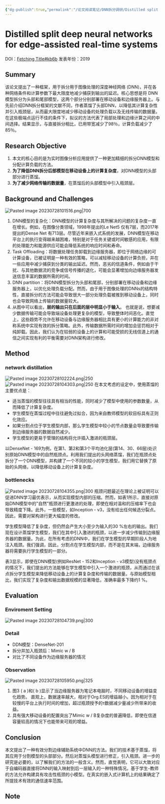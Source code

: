 ```yaml
---
{"dg-publish":true,"permalink":"/论文阅读笔记/DNN拆分调研/Distilled split deep neural networks for edge-assisted real-time systems/"}
---
```


# Distilled split deep neural networks for edge-assisted real-time systems
DOI：[Fetching Title#kb6b](https://doi.org/10.1145/3349614.3356022)
发表年份：2019
## Summary
该论文提出了一种框架，用于拆分用于图像处理的深度神经网络 (DNN)，并在各种网络条件和计算参数下最大限度地减少捕获到输出的延迟。核心思想是将 DNN 模型拆分为头部和尾部模型，这两个部分分别部署在移动设备和边缘服务器上。与先前介绍DNN拆分框架的文献不同，作者蒸馏了头部DNN，以降低其计算复杂性并引入瓶颈层，从而最大限度地减少移动设备的处理负载以及无线传输的数据量。在这些极端点运行不佳的条件下，拟议的方法代表了局部处理和边缘计算之间的中间选择。结果显示，与直接拆分相比，已用带宽减少了98％，计算负载减少了85％。
## Research Objective
1. 本文的核心目的是为实时图像分析应用提供了一种更加精细的拆分DNN模型和分配计算负载的方法。
2. **为了降低DNN拆分后部模型在移动设备上的计算复杂度**，对DNN模型的头部部分进行蒸馏。
3. **为了减少网络传输的数据量**，在蒸馏后的头部模型中引入瓶颈层。
## Background and Challenges
![Pasted image 20230728101516.png|700](/img/user/%E8%AE%BA%E6%96%87%E9%98%85%E8%AF%BB%E7%AC%94%E8%AE%B0/DNN%E6%8B%86%E5%88%86%E8%B0%83%E7%A0%94/_resource/Pasted%20image%2020230728101516.png)
1. DNN模型的复杂化：DNN模型的计算复杂度与其所解决的问题的复杂度一直在增长。例如，在图像分类领域，1998年提出的Le Net5 仅有7层，而2017年提出的Dense Net 有713层。尽管近年来嵌入式系统的发展，DNN模型在移动平台上的执行变得越来越困难，特别是对于任务关键或时间敏感的应用，有限的处理能力和能源供应可能会降低系统的响应时间和寿命。
2. Task Offloading：将数据处理任务卸载到边缘服务器，即位于网络边缘的可计算设备，已被证明是一种有效的策略，可以减轻移动设备的计算负担，并在一些应用中减少捕获到分类的输出延迟。然而，恶劣的信道条件，例如由于干扰、与其他数据流的竞争或信号传播的退化，可能会显著增加向边缘服务器发送信息丰富的数据所需的时间。 
3. DNN partition：将DNN模型拆分为头部和尾部，分别部署在移动设备和边缘服务器上，以优化处理负载分配。然而，由于用于图像处理的DNNs的结构特性，直接拆分的方法可能会导致很大一部分处理负载被推到移动设备上，同时也会导致网络上传输的数据量较大。 
4. 从图中可以看出，**层的输出只在后面的层中明显小于输入**。 也就是说，想要减少数据传输可能会导致端设备处理更复杂的模型，导致整体时间恶化。直觉上，这些趋势不允许在移动设备与边缘服务器相比具有更小的计算能力的非对称系统中实现有效的拆分策略。此外，传输数据所需时间的增加会惩罚相对于纯卸载。因此，我们认为在较弱的设备上的计算和可能受损的无线信道上的通信之间实现有利的平衡需要对DNN架构进行修改。
## Method
### network distillation
![Pasted image 20230728102224.png|250](/img/user/%E8%AE%BA%E6%96%87%E9%98%85%E8%AF%BB%E7%AC%94%E8%AE%B0/DNN%E6%8B%86%E5%88%86%E8%B0%83%E7%A0%94/_resource/Pasted%20image%2020230728102224.png)![Pasted image 20230728104303.png|250](/img/user/%E8%AE%BA%E6%96%87%E9%98%85%E8%AF%BB%E7%AC%94%E8%AE%B0/DNN%E6%8B%86%E5%88%86%E8%B0%83%E7%A0%94/_resource/Pasted%20image%2020230728104303.png)
在本文考虑的设定中，使用蒸馏的主要优点是：
- 适当蒸馏的模型往往具有相当的性能，同时减少了模型中使用的参数数量，从而降低了计算复杂度。
- 学生模型在蒸馏过程中往往避免过拟合，因为来自教师模型的软目标具有正则化效应。
- 如果分割点位于学生模型内部，那么学生模型中较小的节点数量会导致要传输到边缘服务器的数据自然减少。
- 学生模型的更易于管理的结构将允许插入激进的瓶颈层。

以DenseNet - 169为例，在第1、第2和第3个平均池化层(第14、30、66层)处识别原始DNN模型中的自然瓶颈点。利用我们提出的头网络蒸馏，我们在瓶颈点处拆分了一个DNN模型，并构建了一个不同的较小的学生模型，我们用它替换了原始的头网络，以降低移动设备上的计算复杂度。 
### bottlenecks
![Pasted image 20230728104355.png|300](/img/user/%E8%AE%BA%E6%96%87%E9%98%85%E8%AF%BB%E7%AC%94%E8%AE%B0/DNN%E6%8B%86%E5%88%86%E8%B0%83%E7%A0%94/_resource/Pasted%20image%2020230728104355.png)
瓶颈问题最近在理论上被证明可以促进DNN学习最优表示，从而实现模型内部的压缩。然而，如表1所示，直接对原始DNN模型中的"自然"瓶颈进行更激进的处理，即使在相对温和的压缩率下也会导致精度下降。此外，一些模型，如Inception - v3，没有给出任何候选分裂点。因此，需要对架构进行更大幅度的修改。

学生模型降低了复杂度，但仍然会产生大小至少为输入的30 %左右的输出。我们现在设计蒸馏学生模型，我们在其中引入激进的瓶颈，以进一步减少传输到边缘服务器的数据量。为此，在所有考虑的DNN中，我们在学生模型的早期阶段人为地注入瓶颈。我们强调，因此，分割点在学生模型内部，而不是在其末端，边缘服务器将需要执行学生模型的一部分。 

表3显示，即使在DNN模型(例如ResNet - 152和Inception - v3模型)没有瓶颈点的情况下，我们提出的方法能够在学生模型中引入一个激进的瓶颈，从而通过在该点拆分学生模型来降低移动设备上的计算复杂度和传输的数据量。与原始模型相比，我们实现了复杂度和输出数据规模的显著降低，准确率最多下降约1 %。
## Evaluation
### Enviroment Setting
![Pasted image 20230728104739.png|300](/img/user/%E8%AE%BA%E6%96%87%E9%98%85%E8%AF%BB%E7%AC%94%E8%AE%B0/DNN%E6%8B%86%E5%88%86%E8%B0%83%E7%A0%94/_resource/Pasted%20image%2020230728104739.png)
### Detail
- DDN模型：DenseNet-201
- 拆分并加入瓶颈后：Mimic w / B
- 对比了不同设备作为边缘服务器的情况
### Observation
![Pasted image 20230728105950.png|325](/img/user/%E8%AE%BA%E6%96%87%E9%98%85%E8%AF%BB%E7%AC%94%E8%AE%B0/DNN%E6%8B%86%E5%88%86%E8%B0%83%E7%A0%94/_resource/Pasted%20image%2020230728105950.png)
1. 图3 ( a )和( b )显示了当边缘服务器为笔记本电脑时，不同移动设备的增益变化趋势。 直观上，数据速率越大，相对于Org.ES的增益越小。因为相对于在较慢的平台上执行时间的增加，超过瓶颈授予的τ数据减少量减少所带来的收益。
2. 具有强大移动设备的配置突出了Mimic w / B复杂度的普遍降低，即使在信道容量较高的情况下也能带来可观的增益。 
## Conclusion
本文提出了一种有效分割边缘辅助系统中DNN的方法。我们的技术基于蒸馏，将其应用于分割模型的头部部分。然后对蒸馏头模型进行修正，引入瓶颈。进一步的研究是必要的，以了解我们的方法的一般含义。然而，直觉表明，它可以大致对应于自编码器直接将DNN的输入映射到后一层输入的一种特殊情况。基于学生-教师的方法允许构建具有攻击性瓶颈的小模型。在真实的嵌入式计算机上的结果确定了所提技术有效的通信速率范围。 
## Note


